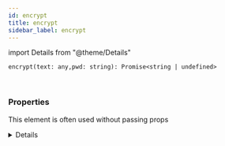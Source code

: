 ```yaml
---
id: encrypt
title: encrypt
sidebar_label: encrypt
---
```


import Details from "@theme/Details"


```tsx
encrypt(text: any,pwd: string): Promise<string | undefined>
```
<br/>



### Properties

This element is often used without passing props

<Details summary={<summary><b>Additional properties for advanced use cases</b></summary>}><div>

| Properties | Type | Description |
| --------- | ---- | ----------- |
| pwd | string |  |
| text | any |  |


</div></Details>